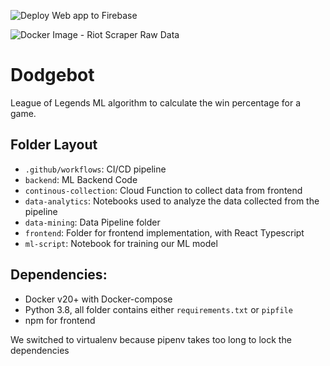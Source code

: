 ![Deploy Web app to Firebase](https://github.com/ding-ma/dodgebot/workflows/Deploy%20Web%20app%20to%20Firebase/badge.svg?branch=master)

![Docker Image - Riot Scraper Raw Data](https://github.com/ding-ma/dodgebot/workflows/Docker%20Image%20-%20Riot%20Scraper%20Raw%20Data/badge.svg)

# Dodgebot

League of Legends ML algorithm to calculate the win percentage for a game.

## Folder Layout

- `.github/workflows`: CI/CD pipeline
- `backend`: ML Backend Code
- `continous-collection`: Cloud Function to collect data from frontend
- `data-analytics`: Notebooks used to analyze the data collected from the pipeline
- `data-mining`: Data Pipeline folder
- `frontend`: Folder for frontend implementation, with React Typescript
- `ml-script`: Notebook for training our ML model

## Dependencies:

- Docker v20+ with Docker-compose
- Python 3.8, all folder contains either `requirements.txt` or `pipfile`
- npm for frontend

We switched to virtualenv because pipenv takes too long to lock the dependencies
